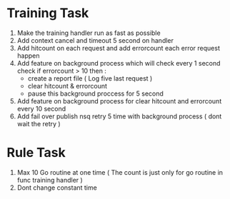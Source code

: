 # Training Task
1. Make the training handler run as fast as possible
2. Add context cancel and timeout 5 second on handler
3. Add hitcount on each request and add errorcount each error request happen
4. Add feature on background process which will check every 1 second check if errorcount > 10 then :
     - create a report file ( Log five last request )
     - clear hitcount & errorcount
     - pause this background proccess for 5 second
5. Add feature on background process for clear hitcount and errorcount every 10 second
6. Add fail over publish nsq retry 5 time with background process ( dont wait the retry )

# Rule Task
1. Max 10 Go routine at one time ( The count is just only for go routine in func training handler )
2. Dont change constant time
